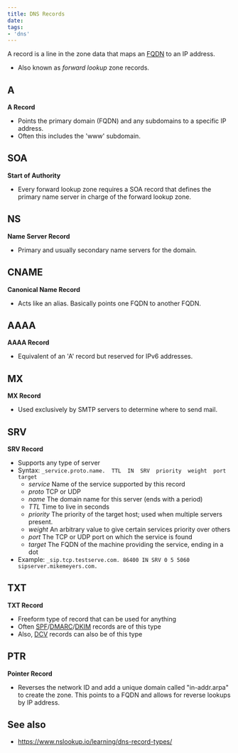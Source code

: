 ```yaml
---
title: DNS Records
date:
tags:
- 'dns'
---
```


A record is a line in the zone data that maps an [FQDN](2020-11-17--15-21-14Z--fqdn.md) to an IP address.
* Also known as *forward lookup* zone records.

## A
**A Record**
* Points the primary domain (FQDN) and any subdomains to a specific IP address.
* Often this includes the 'www' subdomain.

## SOA
**Start of Authority**
* Every forward lookup zone requires a SOA record that defines the primary name
	server in charge of the forward lookup zone.

## NS
**Name Server Record**
* Primary and usually secondary name servers for the domain.

## CNAME
**Canonical Name Record**
* Acts like an alias. Basically points one FQDN to another FQDN.

## AAAA
**AAAA Record**
* Equivalent of an 'A' record but reserved for IPv6 addresses.

## MX
**MX Record**
* Used exclusively by SMTP servers to determine where to send mail.

## SRV
**SRV Record**
* Supports any type of server
* Syntax:
	`_service.proto.name.  TTL  IN  SRV  priority  weight  port  target`
	+ *service* Name of the service supported by this record
	+ *proto* TCP or UDP
	+ *name* The domain name for this server (ends with a period)
	+ *TTL* Time to live in seconds
	+ *priority* The priority of the target host; used when multiple servers present.
	+ *weight* An arbitrary value to give certain services priority over others
	+ *port* The TCP or UDP port on which the service is found
	+ *target* The FQDN of the machine providing the service, ending in a dot
* Example:
	`_sip.tcp.testserve.com. 86400 IN SRV 0 5 5060 sipserver.mikemeyers.com.`

## TXT
**TXT Record**
* Freeform type of record that can be used for anything
* Often [SPF](2020-10-28--16-44-13Z--spf.md)/[DMARC](2020-10-28--17-02-36Z--dmarc.md)/[DKIM](2020-10-28--17-01-08Z--dkim.md) records are of this type
* Also, [DCV](2020-11-19--15-35-29Z--dcv.md) records can also be of this type

## PTR
**Pointer Record**
* Reverses the network ID and add a unique domain called "in-addr.arpa" to 
	create the zone. This points to a FQDN and allows for reverse lookups by 
	IP address.

## See also

* <https://www.nslookup.io/learning/dns-record-types/>

